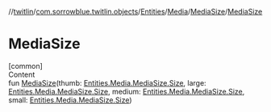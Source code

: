//[twitlin](../../../../index.md)/[com.sorrowblue.twitlin.objects](../../../index.md)/[Entities](../../index.md)/[Media](../index.md)/[MediaSize](index.md)/[MediaSize](-media-size.md)



# MediaSize  
[common]  
Content  
fun [MediaSize](-media-size.md)(thumb: [Entities.Media.MediaSize.Size](-size/index.md), large: [Entities.Media.MediaSize.Size](-size/index.md), medium: [Entities.Media.MediaSize.Size](-size/index.md), small: [Entities.Media.MediaSize.Size](-size/index.md))  



